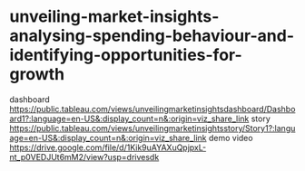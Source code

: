 # unveiling-market-insights-analysing-spending-behaviour-and-identifying-opportunities-for-growth
dashboard https://public.tableau.com/views/unveilingmarketinsightsdashboard/Dashboard1?:language=en-US&:display_count=n&:origin=viz_share_link
story https://public.tableau.com/views/unveilingmarketinsightsstory/Story1?:language=en-US&:display_count=n&:origin=viz_share_link
demo video https://drive.google.com/file/d/1Kik9uAYAXuQpjpxL-nt_p0VEDJUt6mM2/view?usp=drivesdk
